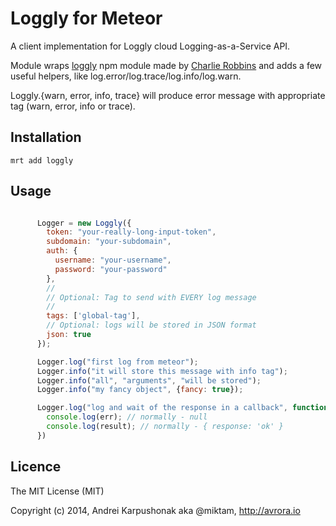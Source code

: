 # Loggly for Meteor

A client implementation for Loggly cloud Logging-as-a-Service API.

Module wraps [loggly](https://www.npmjs.org/package/loggly) npm module made by [Charlie Robbins](https://github.com/indexzero) and adds a few useful helpers, like log.error/log.trace/log.info/log.warn.

Loggly.{warn, error, info, trace} will produce error message with appropriate tag (warn, error, info or trace).

## Installation

`mrt add loggly`

## Usage

```js

      Logger = new Loggly({
        token: "your-really-long-input-token",
        subdomain: "your-subdomain",
        auth: {
          username: "your-username",
          password: "your-password"
        },
        //
        // Optional: Tag to send with EVERY log message
        //
        tags: ['global-tag'],
        // Optional: logs will be stored in JSON format
        json: true
      });

      Logger.log("first log from meteor");
      Logger.info("it will store this message with info tag");
      Logger.info("all", "arguments", "will be stored");
      Logger.info("my fancy object", {fancy: true});

      Logger.log("log and wait of the response in a callback", function(err, result) {
        console.log(err); // normally - null
        console.log(result); // normally - { response: 'ok' }
      })

```

## Licence

The MIT License (MIT)

Copyright (c) 2014, Andrei Karpushonak aka @miktam, http://avrora.io
